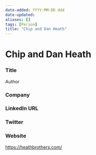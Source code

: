 ```yaml
---
date-added: YYYY-MM-DD ddd
date-updated: 
aliases: []
tags: [Person]
title: "Chip and Dan Heath"
---
```


# Chip and Dan Heath

### Title 
Author

### Company 
	
### LinkedIn URL
	
### Twitter
	
### Website
https://heathbrothers.com/

